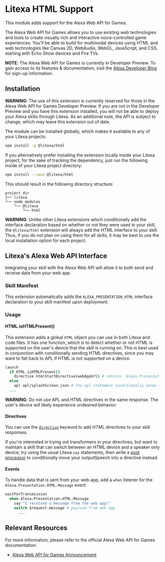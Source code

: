 # Litexa HTML Support

This module adds support for the Alexa Web API for Games.

The Alexa Web API for Games allows you to use existing web technologies and tools to create
visually rich and interactive voice-controlled game experiences. You'll be able to build
for multimodal devices using HTML and web technologies like Canvas 2D, WebAudio, WebGL,
JavaScript, and CSS, starting with Echo Show devices and Fire TVs.

**NOTE**: The Alexa Web API for Games is currently in Developer Preview. To gain access
to its features & documentation, visit the [Alexa Developer
Blog](https://developer.amazon.com/en-US/blogs/alexa/alexa-skills-kit/2019/11/apply-for-the-alexa-web-api-for-games-developer-preview)
for sign-up information.

## Installation

**WARNING**: The use of this extension is currently reserved for those in the
Alexa Web API for Games Developer Preview. If you are not in the Developer Preview
and you have this extension installed, you will not be able to deploy your Alexa
skills through Litexa. As an additional note, the API is subject to change, which
may leave this extension out of date.

The module can be installed globally, which makes it available to any of your
Litexa projects:

```bash
npm install -g @litexa/html
```

If you alternatively prefer installing the extension locally inside your Litexa project,
for the sake of tracking the dependency, just run the following inside of your Litexa
project directory:

```bash
npm install --save @litexa/html
```

This should result in the following directory structure:

```stdout
project_dir
├── litexa
└── node_modules
    └── @litexa
        └── html
```

**WARNING**: Unlike other Litexa extensions which conditionally add the
interface declaration based on whether or not they were used in your skill, the
`@litexa/html` extension will always add the HTML interface to your skill. Thus, if you
do not plan on using them for all skills, it may be best to use the local installation
option for each project.

## Litexa's Alexa Web API Interface

Integrating your skill with the Alexa Web API will allow it to both send and receive data
from your web app.

### Skill Manifest

This extension automatically adds the `ALEXA_PRESENTATION_HTML` interface declaration to
your skill manifest upon deployment.

### Usage

#### HTML.isHTMLPresent()

This extension adds a global `HTML` object you can use in both Litexa and code files. It
has one function, which is to detect whether or not HTML is supported on the user's device
that the skill is running on. This is best used in conjunction with conditionally sending HTML
directives, since you may want to fall back to APL if HTML is not supported on a device.

```coffeescript
launch
  if HTML.isHTMLPresent()
    directive htmlStartDirective(webAppUrl) # returns `Alexa.Presentation.HTML.Start` directive; this will launch the web app
  else
    apl apl/splashScreen.json # the apl statement conditionally sends the directive based on if the device supports it
  ...
```

**WARNING**: Do not use APL and HTML directives in the same response. The user's device
will likely experience undesired behavior.

#### Directives

You can use the [`directive`](https://litexa.com/reference/#directive) keyword to add
HTML directives to your skill responses.

If you're interested in trying out transformers in your directives,
but want to maintain a skill that can switch between an HTML device
and a speaker only device, try using the usual Litexa `say` statements,
then write a [post processor](http://litexa.com/reference/backdoor.html#modifying-the-alexa-response-object)
to conditionally move your outputSpeech into a directive instead.

#### Events

To handle data that is sent from your web app, add a `when` listener for the
`Alexa.Presentation.HTML.Message` event.

```coffeescript
waitForTransmission
  when Alexa.Presentation.HTML.Message
    say "I received a message from the web app!"
    switch $request.message # payload from web app
      ...
```

## Relevant Resources

For more information, please refer to the official Alexa Web API for Games documentation:

* [Alexa Web API
for Games Announcement](https://developer.amazon.com/en-US/blogs/alexa/alexa-skills-kit/2019/11/apply-for-the-alexa-web-api-for-games-developer-preview)
